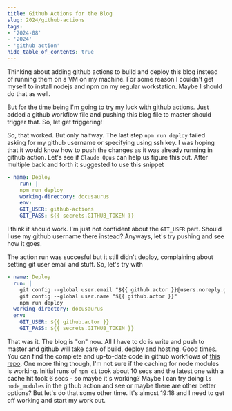 ```yaml
---
title: Github Actions for the Blog
slug: 2024/github-actions
tags:
- '2024-08'
- '2024'
- 'github action'
hide_table_of_contents: true
---
```

Thinking about adding github actions to build and deploy this blog instead of running them on a VM on my machine. For some reason<!-- truncate --> I couldn't get myself to install nodejs and npm on my regular workstation. Maybe I should do that as well.

But for the time being I'm going to try my luck with github actions. Just added a github workflow file and pushing this blog file to master should trigger that. So, let get triggering!

So, that worked. But only halfway. The last step `npm run deploy` failed asking for my github username or specifying using ssh key. I was hoping that it would know how to push the changes as it was already running in github action. Let's see if `Claude Opus` can help us figure this out. After multiple back and forth it suggested to use this snippet
```yaml
- name: Deploy
    run: |
    npm run deploy
    working-directory: docusaurus
    env:
    GIT_USER: github-actions
    GIT_PASS: ${{ secrets.GITHUB_TOKEN }}
```
I think it should work. I'm just not confident about the `GIT_USER` part. Should I use my github username there instead? Anyways, let's try pushing and see how it goes.

The action run was succesful but it still didn't deploy, complaining about setting git user email and stuff. So, let's try with

```yaml
- name: Deploy
  run: |
    git config --global user.email "${{ github.actor }}@users.noreply.github.com"
    git config --global user.name "${{ github.actor }}"
    npm run deploy
  working-directory: docusaurus
  env:
    GIT_USER: ${{ github.actor }}
    GIT_PASS: ${{ secrets.GITHUB_TOKEN }}
```

That was it. The blog is "on" now. All I have to do is write and push to master and github will take care of build, deploy and hosting. Good times. You can find the complete and up-to-date code in github workflows of [this repo](https://github.com/nakamorg/nakamorg.github.io). One more thing though, I'm not sure if the caching for node modules is working. Initial runs of `npm ci` took about 10 secs and the latest one with a cache hit took 6 secs - so maybe it's working? Maybe I can try doing `ls node_modules` in the github action and see or maybe there are other better options? But let's do that some other time. It's almost 19:18 and I need to get off working and start my work out.
